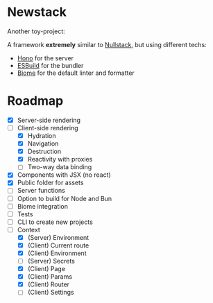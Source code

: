 # Newstack

Another toy-project: 

A framework **extremely** similar to [Nullstack](https://nullstack.app/), but using different techs:

- [Hono](https://hono.dev/) for the server
- [ESBuild](https://esbuild.github.io/) for the bundler
- [Biome](https://biomejs.dev/) for the default linter and formatter

# Roadmap
- [x] Server-side rendering
- [ ] Client-side rendering
  - [x] Hydration
  - [x] Navigation
  - [x] Destruction 
  - [x] Reactivity with proxies
  - [ ] Two-way data binding 
- [x] Components with JSX (no react)
- [x] Public folder for assets
- [ ] Server functions
- [ ] Option to build for Node and Bun
- [ ] Biome integration
- [ ] Tests
- [ ] CLI to create new projects
- [ ] Context
  - [x] (Server) Environment
  - [x] (Client) Current route
  - [x] (Client) Environment
  - [ ] (Server) Secrets
  - [x] (Client) Page
  - [x] (Client) Params
  - [x] (Client) Router
  - [ ] (Client) Settings
